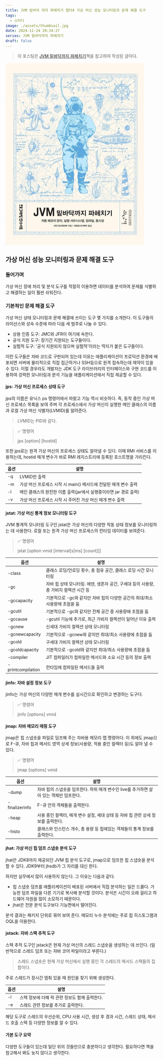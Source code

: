 ```yaml
---
title: JVM 밑바닥 까지 파헤치기 챕터4 가상 머신 성능 모니터링과 문제 해결 도구
tags:
  - 스터디
image: ./assets/thumbnail.jpg
date: 2024-11-24 20:34:27
series: JVM 밑바닥까지 파헤치기
draft: false
---
```


> 이 포스팅은 [JVM 밑바닥까지 파헤치기](https://ebook.insightbook.co.kr/book/164)책을 참고하여 작성된 글이다.

![썸네일](./assets/thumbnail.jpg)

## 가상 머신 성능 모니터링과 문제 해결 도구

### 들어가며

가상 머신 장애 처리 및 분석 도구를 적절히 이용하면 데이터를 분석하여 문제를 식별하고 해결하는 일이 훨씬 쉬워진다.

### 기본적인 문제 해결 도구

가상 머신 상태 모니터링과 문제 해결에 쓰이는 도구 몇 가지를 소개한다. 이 도구들의 라이선스와 성숙 수준에 따라 다음 세 범주로 나눌 수 있다.

- 상용 인증 도구: JMC와 JFR이 여기에 속한다.
- 공식 지원 도구: 장기간 지원되는 도구들이다.
- 실험적 도구: '공식 지원되지 않으며 실험적'이라는 딱지가 붙은 도구들이다.

이런 도구들은 자바 코드로 구현되어 있는데 이유는 애플리케이션이 프로덕션 환경에 배포되면 서버에 물리적으로 직접 접근하거나 SSH등으로 원격 접속하는데 제약이 있을 수 있다. 이럴 경우라도 개발자는 JDK 도구 라이브러리의 인터페이스와 구현 코드를 이용하여 겅력한 모니터링과 분석 기능을 애플리케이션에서 직접 제공할 수 있다.

#### jps: 가상 머신 프로세스 상태 도구

jps의 이름은 유닉스 ps 명령어에서 따왔고 기능 역시 비슷하다. 즉, 동작 중인 가상 머신 프로세스 목록을 보여 주며 각 프로세스에서 가상 머신이 실행한 메인 클래스의 이름과 로컬 가상 머신 식별자(LVMID)를 알려준다.

> LVMID는 PID와 같다.

> ✅ 명령어
>
> jps [option] [hostid]

또한 jps로는 원격 가상 머신의 프로세스 상태도 알아낼 수 있다. 이때 RMI 서비스를 이용하는데, hostid 매개 변수가 바로 RMI 레지스트리에 등록된 호스트명을 가리킨다.

| 옵션 | 설명                                                               |
| ---- | ------------------------------------------------------------------ |
| -q   | LVMID만 출력                                                       |
| -m   | 가상 머신 프로세스 시작 시 main() 메서드에 전달된 매개 변수 출력   |
| -l   | 메인 클래스의 완전한 이름 출력(jar에서 실행중이라면 jar 경로 출력) |
| -v   | 가상 머신 프로세스 시작 시 주어진 가상 머신 매개 변수 출력         |

#### jstat: 가상 머신 통계 정보 모니터링 도구

JVM 통계적 모니터링 도구인 jstat은 가상 머신의 다양한 작동 상태 정보를 모니터링하는 데 사용한다. 로컬 또는 원격 가상 머신 프로세스의 런타임 데이터를 보여준다.

> ✅ 명령어
>
> jstat [option vmid [interval[s|ms] [count]]]

| 옵션              | 설명                                                                                   |
| ----------------- | -------------------------------------------------------------------------------------- |
| -class            | 클래스 로딩/언로딩 횟수, 총 점유 공간, 클래스 로딩 시간 모니터링                       |
| -gc               | 자바 힙 상태 모니터링. 에덴, 생존자 공간, 구세대 등의 사용량, 총 가비지 컬렉션 시간 등 |
| -gccapacity       | 기본적으로 -gc와 같지만 자바 힙의 다양한 공간의 최대/최소 사용량에 초점을 둠           |
| -gcutil           | 기본적으로 -gc와 같지만 전체 공간 중 사용량애 초점을 둠                                |
| -gccause          | -gcutil 기능에 추가로, 최근 가비지 컬렉션이 일어난 이유 출력                           |
| -gcnew            | 신세대 가비지 컬렉션 상태 모니터링                                                     |
| -gcnewcapacity    | 기본적으로 -gcnew와 같지만 최대/최소 사용량에 초점을 둠                                |
| -gcold            | 구세대 가비지 컬렉션 상태 모니터링                                                     |
| -gcoldcapacity    | 기본적으로 -gcold와 같지만 최대/최소 사용량에 초점을 둠                                |
| -compiler         | JIT 컴파일러가 컴파일한 메서드와 소요 시간 등의 정보 출력                              |
| -printcompilation | 런타임에 컴파일된 메서드들 출력                                                        |

#### jinfo: 자바 설정 정보 도구

jinfo는 가상 머신의 다양한 매개 변수를 실시간으로 확인하고 변경하는 도구다.

> ✅ 명령어
>
> jinfo [options] vmid

#### jmap: 자바 메모리 매핑 도구

jmap은 힙 스냅솟을 파일로 덤프해 주는 자바용 메모리 맵 명령어다. 이 외에도 jmap으로 F-큐, 자바 힙과 메서드 영역 상세 정보(사용량, 적용 중인 컬렉터 등)도 알아 낼 수 있다.

> ✅ 명령어
>
> jmap [options] vmid

| 옵션           | 설명                                                                                     |
| -------------- | ---------------------------------------------------------------------------------------- |
| -dump          | 자바 힙의 스냅솟을 덤프한다. 하위 매개 변수인 live를 추가하면 살아 있는 객체만 덤프한다. |
| -finalizerinfo | F-큐 안의 객체들을 출력한다.                                                             |
| -heap          | 사용 중인 컬렉터, 매개 변수 설정, 세대 상태 등 자바 힙 관련 상세 정보를 출력한다.        |
| -histo         | 클래스와 인스턴스 개수, 총 용량 등 힙에있는 객체들의 통계 정보를 출력한다.               |

#### jhat: 가상 머신 힙 덤프 스냅숏 분석 도구

jhat은 JDK8까지 제공되던 JVM 힙 분석 도구로, jmap으로 덤프한 힙 스냅숏을 분석할 수 있다. JDK9부터 jhsdb가 그 자리를 대신 한다.

하지만 실무에서 많이 사용하지 않는다. 그 이유는 다음과 같다.

- 힙 스냅숏 덤프를 애플리케이션이 배포된 서버에서 직접 분석하는 일은 드물다. 가능한 덤프 파일을 다른 기기로 복사해 분석할 것이다. 분석은 시간이 오래 걸리고 하드웨어 자원을 많이 소모하기 때문이다.
- jhat은 전문 분석 도구보다 기능면에서 떨어진다.

분석 결과는 패키지 단위로 묶어 보여 준다. 메모리 누수 분석에는 주로 힙 히스토그램과 OQL을 이용한다.

#### jstack: 자바 스택 추적 도구

스택 추적 도구인 jstack은 현재 가상 머신의 스레드 스냅숏을 생성하는 데 쓰인다. (일반적으로 스레드 덤프 또는 자바 코어 파일이라고 부른다.)

> 스레드 스냅숏은 현재 가상 머신에서 실행 중인 각 스레드의 메서드 스택들의 집합이다.

주로 스레드가 장시간 멈춰 있을 때 원인을 찾기 위해 생성한다.

| 옵션 | 설명                                           |
| ---- | ---------------------------------------------- |
| -l   | 스택 정보에 더해 락 관련 정보도 함께 출력한다. |
| -e   | 스레드 관련 정보를 추가로 출력한다.            |

해당 도구로 스레드의 우선순위, CPU 사용 시간, 생성 후 경과 시간, 스레드 상태, 메서드 호출 스택 등 다양한 정보를 알 수 있다.

#### 가본 도구 요약

다양한 도구들이 있는데 일단 위의 것들만으로 충분하다고 생각한다. 필요하다면 책을 참고해서 봐도 늦지 않다고 생각한다.
